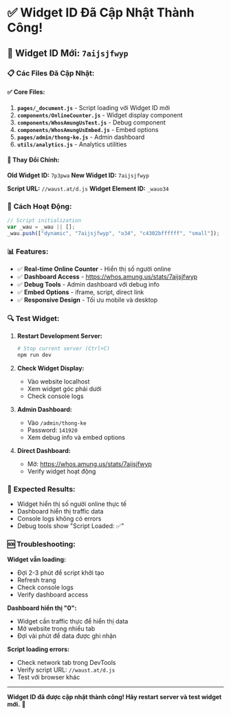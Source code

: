 # ✅ Widget ID Đã Cập Nhật Thành Công!

## 🎯 **Widget ID Mới: `7aijsjfwyp`**

### 📋 **Các Files Đã Cập Nhật:**

#### ✅ **Core Files:**
1. **`pages/_document.js`** - Script loading với Widget ID mới
2. **`components/OnlineCounter.js`** - Widget display component
3. **`components/WhosAmungUsTest.js`** - Debug component
4. **`components/WhosAmungUsEmbed.js`** - Embed options
5. **`pages/admin/thong-ke.js`** - Admin dashboard
6. **`utils/analytics.js`** - Analytics utilities

#### 🔧 **Thay Đổi Chính:**

**Old Widget ID:** `7p3pwa`
**New Widget ID:** `7aijsjfwyp`

**Script URL:** `//waust.at/d.js`
**Widget Element ID:** `_wauo34`

### 🚀 **Cách Hoạt Động:**

```javascript
// Script initialization
var _wau = _wau || [];
_wau.push(["dynamic", "7aijsjfwyp", "o34", "c4302bffffff", "small"]);
```

### 📊 **Features:**

- ✅ **Real-time Online Counter** - Hiển thị số người online
- ✅ **Dashboard Access** - https://whos.amung.us/stats/7aijsjfwyp
- ✅ **Debug Tools** - Admin dashboard với debug info
- ✅ **Embed Options** - iframe, script, direct link
- ✅ **Responsive Design** - Tối ưu mobile và desktop

### 🔍 **Test Widget:**

1. **Restart Development Server:**
   ```bash
   # Stop current server (Ctrl+C)
   npm run dev
   ```

2. **Check Widget Display:**
   - Vào website localhost
   - Xem widget góc phải dưới
   - Check console logs

3. **Admin Dashboard:**
   - Vào `/admin/thong-ke`
   - Password: `141920`
   - Xem debug info và embed options

4. **Direct Dashboard:**
   - Mở: https://whos.amung.us/stats/7aijsjfwyp
   - Verify widget hoạt động

### 🎯 **Expected Results:**

- Widget hiển thị số người online thực tế
- Dashboard hiển thị traffic data
- Console logs không có errors
- Debug tools show "Script Loaded: ✅"

### 🆘 **Troubleshooting:**

**Widget vẫn loading:**
- Đợi 2-3 phút để script khởi tạo
- Refresh trang
- Check console logs
- Verify dashboard access

**Dashboard hiển thị "0":**
- Widget cần traffic thực để hiển thị data
- Mở website trong nhiều tab
- Đợi vài phút để data được ghi nhận

**Script loading errors:**
- Check network tab trong DevTools
- Verify script URL: `//waust.at/d.js`
- Test với browser khác

---

**Widget ID đã được cập nhật thành công! Hãy restart server và test widget mới.** 🎉
